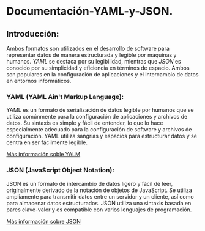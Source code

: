 # Documentación-YAML-y-JSON.

## Introducción: 
Ambos formatos son utilizados en el desarrollo de software para representar datos de manera estructurada y legible por máquinas y humanos. *YAML* se destaca por su legibilidad, mientras que *JSON* es conocido por su simplicidad y eficiencia en términos de espacio. Ambos son populares en la configuración de aplicaciones y el intercambio de datos en entornos informáticos.

### YAML (YAML Ain't Markup Language):
YAML es un formato de serialización de datos legible por humanos que se utiliza comúnmente para la configuración de aplicaciones y archivos de datos. Su sintaxis es simple y fácil de entender, lo que lo hace especialmente adecuado para la configuración de software y archivos de configuración. YAML utiliza sangrías y espacios para estructurar datos y se centra en ser fácilmente legible.

[Más información soble YALM](https://github.com/GlossyPath/Documentaci-n-YAML-y-JSON/blob/main/YAML.md)

### JSON (JavaScript Object Notation):
JSON es un formato de intercambio de datos ligero y fácil de leer, originalmente derivado de la notación de objetos de JavaScript. Se utiliza ampliamente para transmitir datos entre un servidor y un cliente, así como para almacenar datos estructurados. JSON utiliza una sintaxis basada en pares clave-valor y es compatible con varios lenguajes de programación.

[Más información sobre JSON]()
